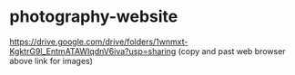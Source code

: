 # photography-website
https://drive.google.com/drive/folders/1wnmxt-KgktrG9l_EntmATAWIqdnV6iva?usp=sharing
(copy and past web browser above link for images)
